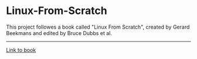 # Linux-From-Scratch

This project followes a book called "Linux From Scratch", created by Gerard Beekmans and edited by Bruce Dubbs et al.






---
[Link to book](https://www.linuxfromscratch.org/lfs/downloads/10.0-rc1/LFS-BOOK-10.0-rc1-NOCHUNKS.html#pre-foreword)
